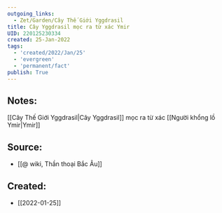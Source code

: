```yaml
---
outgoing_links:
  - Zet/Garden/Cây Thế Giới Yggdrasil
title: Cây Yggdrasil mọc ra từ xác Ymir
UID: 220125230334
created: 25-Jan-2022
tags:
  - 'created/2022/Jan/25'
  - 'evergreen'
  - 'permanent/fact'
publish: True
---
```

## Notes:
[[Cây Thế Giới Yggdrasil|Cây Yggdrasil]] mọc ra từ xác [[Người khổng lồ Ymir|Ymir]]

## Source:
- [[@ wiki, Thần thoại Bắc Âu]]



## Created:
- [[2022-01-25]]
